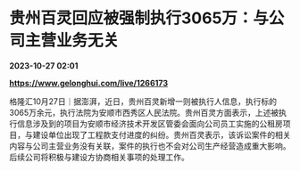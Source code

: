 # 贵州百灵回应被强制执行3065万：与公司主营业务无关

**2023-10-27 02:01**

**https://www.gelonghui.com/live/1266173**

格隆汇10月27日｜据澎湃，近日，贵州百灵新增一则被执行人信息，执行标的3065万余元，执行法院为安顺市西秀区人民法院。贵州百灵方面表示，上述被执行信息涉及到的项目为安顺市经济技术开发区管委会面向公司员工实施的公租房项目，与建设单位出现了工程款支付进度的纠纷。贵州百灵表示，该诉讼案件的相关内容与公司主营业务没有关联，案件的执行也不会对公司生产经营造成重大影响。后续公司将积极与建设方协商相关事项的处理工作。